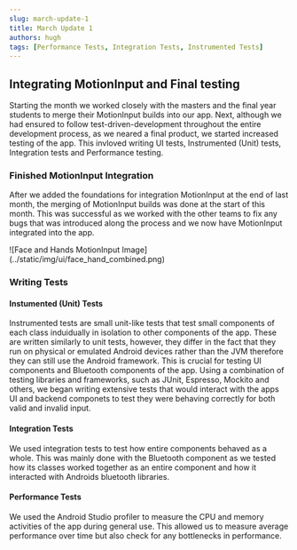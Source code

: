 ```yaml
---
slug: march-update-1
title: March Update 1
authors: hugh
tags: [Performance Tests, Integration Tests, Instrumented Tests]
---
```


## Integrating MotionInput and Final testing

Starting the month we worked closely with the masters and the final year students to merge their MotionInput builds into our app. Next, although we had ensured to follow test-driven-development throughout the entire development process, as we neared a final product, we started increased testing of the app. This invloved writing UI tests, Instrumented (Unit) tests, Integration tests and Performance testing.

### Finished MotionInput Integration

After we added the foundations for integration MotionInput at the end of last month, the merging of MotionInput builds was done at the start of this month. This was successful as we worked with the other teams to fix any bugs that was introduced along the process and we now have MotionInput integrated into the app.

<div class="img-center"> ![Face and Hands MotionInput Image](../static/img/ui/face_hand_combined.png) </div>

### Writing Tests

#### Instumented (Unit) Tests

Instrumented tests are small unit-like tests that test small components of each class induidually in isolation to other components of the app. These are written similarly to unit tests, however, they differ in the fact that they run on physical or emulated Android devices rather than the JVM therefore they can still use the Android framework. This is crucial for testing UI components and Bluetooth components of the app. Using a combination of testing libraries and frameworks, such as JUnit, Espresso, Mockito and others, we began writing extensive tests that would interact with the apps UI and backend componets to test they were behaving correctly for both valid and invalid input.

#### Integration Tests

We used integration tests to test how entire components behaved as a whole. This was mainly done with the Bluetooth component as we tested how its classes worked together as an entire component and how it interacted with Androids bluetooth libraries.

#### Performance Tests

We used the Android Studio profiler to measure the CPU and memory activities of the app during general use. This allowed us to measure average performance over time but also check for any bottlenecks in performance.

